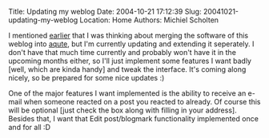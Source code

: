 Title: Updating my weblog
Date: 2004-10-21 17:12:39
Slug: 20041021-updating-my-weblog
Location: Home
Authors: Michiel Scholten

<p>I mentioned <a href="index.html?">earlier</a> that I was thinking about merging the software of this weblog into <a href="/?section=html&amp;page=aqute">aqute</a>, but I'm currently updating and extending it seperately. I don't have that much time currently and probably won't have it in the upcoming months either, so I'll just implement some features I want badly [well, which are kinda handy] and tweak the interface. It's coming along nicely, so be prepared for some nice updates :)</p>
<p>One of the major features I want implemented is the ability to receive an e-mail when someone reacted on a post you reacted to already. Of course this will be optional [just check the box along with filling in your address]. Besides that, I want that Edit post/blogmark functionality implemented once and for all :D</p>
